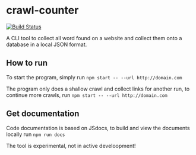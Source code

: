 # crawl-counter

[![Build Status](https://img.shields.io/endpoint.svg?url=https%3A%2F%2Factions-badge.atrox.dev%2Feinsiol%2Fcrawl-counter%2Fbadge%3Fref%3Dmaster&style=flat)](https://actions-badge.atrox.dev/einsiol/crawl-counter/goto?ref=master)

A CLI tool to collect all word found on a website and collect them onto a database in a local JSON format.

## How to run

To start the program, simply run `npm start -- --url http://domain.com`

The program only does a shallow crawl and collect links for another run, to continue more crawls, run `npm start -- --url http://domain.com`

## Get documentation

Code documentation is based on JSdocs, to build and view the documents locally run `npm run docs`

The tool is experimental, not in active develoopment!
